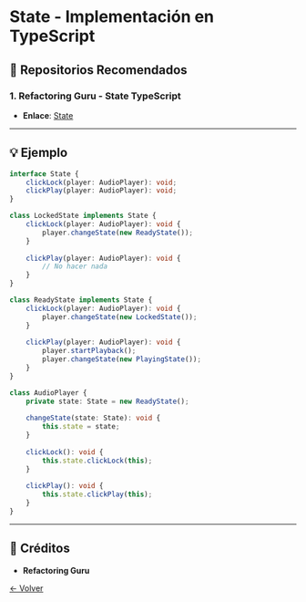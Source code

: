 # State - Implementación en TypeScript

## 🌟 Repositorios Recomendados

### 1. **Refactoring Guru - State TypeScript**
- **Enlace**: [State](https://refactoring.guru/design-patterns/state/typescript/example)

---

## 💡 Ejemplo

```typescript
interface State {
    clickLock(player: AudioPlayer): void;
    clickPlay(player: AudioPlayer): void;
}

class LockedState implements State {
    clickLock(player: AudioPlayer): void {
        player.changeState(new ReadyState());
    }
    
    clickPlay(player: AudioPlayer): void {
        // No hacer nada
    }
}

class ReadyState implements State {
    clickLock(player: AudioPlayer): void {
        player.changeState(new LockedState());
    }
    
    clickPlay(player: AudioPlayer): void {
        player.startPlayback();
        player.changeState(new PlayingState());
    }
}

class AudioPlayer {
    private state: State = new ReadyState();
    
    changeState(state: State): void {
        this.state = state;
    }
    
    clickLock(): void {
        this.state.clickLock(this);
    }
    
    clickPlay(): void {
        this.state.clickPlay(this);
    }
}
```

---

## 🙏 Créditos
- **Refactoring Guru**

[← Volver](../README.md)
